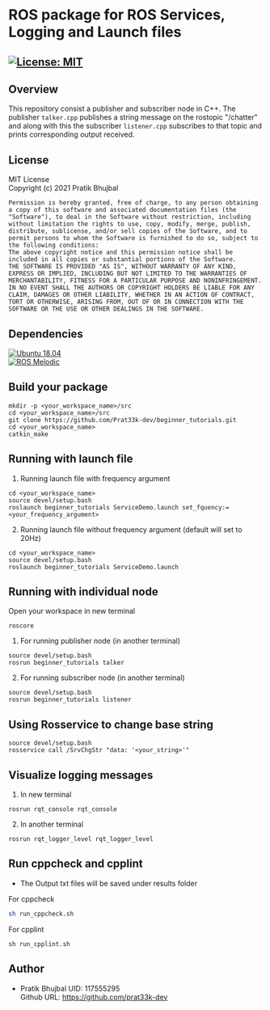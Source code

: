# ROS package for ROS Services, Logging and Launch files
[![License: MIT](https://img.shields.io/badge/License-MIT-blue.svg)](https://opensource.org/licenses/MIT)
-----------------------
## Overview
This repository consist a publisher and subscriber node in C++. The publisher `talker.cpp` publishes a string message on the rostopic "/chatter" and along with this the subscriber `listener.cpp` subscribes to that topic and prints corresponding output received.

## License
MIT License  
Copyright (c) 2021 Pratik Bhujbal
```
Permission is hereby granted, free of charge, to any person obtaining a copy of this software and associated documentation files (the "Software"), to deal in the Software without restriction, including without limitation the rights to use, copy, modify, merge, publish, distribute, sublicense, and/or sell copies of the Software, and to permit persons to whom the Software is furnished to do so, subject to the following conditions:
The above copyright notice and this permission notice shall be included in all copies or substantial portions of the Software.
THE SOFTWARE IS PROVIDED "AS IS", WITHOUT WARRANTY OF ANY KIND, EXPRESS OR IMPLIED, INCLUDING BUT NOT LIMITED TO THE WARRANTIES OF MERCHANTABILITY, FITNESS FOR A PARTICULAR PURPOSE AND NONINFRINGEMENT. IN NO EVENT SHALL THE AUTHORS OR COPYRIGHT HOLDERS BE LIABLE FOR ANY CLAIM, DAMAGES OR OTHER LIABILITY, WHETHER IN AN ACTION OF CONTRACT, TORT OR OTHERWISE, ARISING FROM, OUT OF OR IN CONNECTION WITH THE SOFTWARE OR THE USE OR OTHER DEALINGS IN THE SOFTWARE.
```
## Dependencies

[![Ubuntu 18.04](https://img.shields.io/badge/Ubuntu18.04-Clickhere-brightgreen.svg?style=flat)](https://releases.ubuntu.com/18.04/)  
[![ROS Melodic](https://img.shields.io/badge/ROSMelodic-Clickhere-brightgreen.svg?style=flat)](http://wiki.ros.org/melodic/Installation/Ubuntu)

## Build your package
```
mkdir -p <your_workspace_name>/src
cd <your_workspace_name>/src
git clone https://github.com/Prat33k-dev/beginner_tutorials.git
cd <your_workspace_name>
catkin_make
```
## Running with launch file
1. Running launch file with frequency argument
```
cd <your_workspace_name>
source devel/setup.bash
roslaunch beginner_tutorials ServiceDemo.launch set_fquency:=<your_frequency_argument>
```
2. Running launch file without frequency argument (default will set to 20Hz)
```
cd <your_workspace_name>
source devel/setup.bash
roslaunch beginner_tutorials ServiceDemo.launch
```
## Running with individual node
Open your workspace in new terminal
```
roscore
```
1. For running publisher node (in another terminal)
```
source devel/setup.bash
rosrun beginner_tutorials talker
```
2. For running subscriber node (in another terminal)
```
source devel/setup.bash
rosrun beginner_tutorials listener
```
## Using Rosservice to change base string
```
source devel/setup.bash
rosservice call /SrvChgStr "data: '<your_string>'"
```
## Visualize logging messages
1. In new terminal 
```
rosrun rqt_console rqt_console
```
2. In another terminal
```
rosrun rqt_logger_level rqt_logger_level
```
## Run cppcheck and cpplint
* The Output txt files will be saved under results folder  

For cppcheck
```bash
sh run_cppcheck.sh
```
For cpplint
```
sh run_cpplint.sh 
`````

## Author
- Pratik Bhujbal  UID: 117555295   
  Github URL: https://github.com/prat33k-dev
